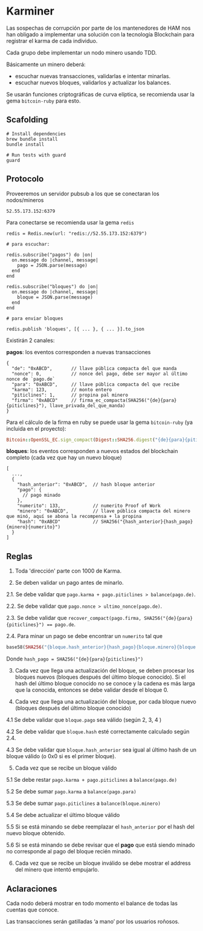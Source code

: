 # Karminer

Las sospechas de corrupción por parte de los mantenedores de HAM nos han obligado a implementar una solución con la tecnología Blockchain para registrar el karma de cada individuo.

Cada grupo debe implementar un nodo minero usando TDD.

Básicamente un minero deberá:
  * escuchar nuevas transacciones, validarlas e intentar minarlas.
  * escuchar nuevos bloques, validarlos y actualizar los balances.

Se usarán funciones criptográficas de curva elíptica, se recomienda usar la gema `bitcoin-ruby` para esto.

## Scafolding

```
# Install dependencies
brew bundle install
bundle install

# Run tests with guard
guard
```

## Protocolo

Proveeremos un servidor pubsub a los que se conectaran los nodos/mineros

```
52.55.173.152:6379
```

Para conectarse se recomienda usar la gema `redis`

```
redis = Redis.new(url: "redis://52.55.173.152:6379")

# para escuchar:

redis.subscribe("pagos") do |on|
  on.message do |channel, message|
    pago = JSON.parse(message)
  end
end

redis.subscribe("bloques") do |on|
  on.message do |channel, message|
    bloque = JSON.parse(message)
  end
end

# para enviar bloques

redis.publish 'bloques', [{ ... }, { ... }].to_json

```

Existirán 2 canales:

**pagos**: los eventos corresponden a nuevas transacciones

```
{
  "de": "0xABCD",       // llave pública compacta del que manda
  "nonce": 0,           // nonce del pago, debe ser mayor al último nonce de `pago.de`
  "para": "0xABCD",     // llave pública compacta del que recibe
  "karma": 123,         // monto entero
  "piticlines": 1,      // propina pal minero
  "firma": "0xABCD"     // firma_ec_compacta(SHA256("{de}{para}{piticlines}"), llave_privada_del_que_manda)
}
```


Para el cálculo de la firma en ruby se puede usar la gema `bitcoin-ruby` (ya incluida en el proyecto):

```ruby
Bitcoin::OpenSSL_EC.sign_compact(Digest::SHA256.digest("{de}{para}{piticlines}"), llave_privada_hex)
```

**bloques**: los eventos corresponden a nuevos estados del blockchain completo (cada vez que hay un nuevo bloque)

```
[
  ...,
  {
    "hash_anterior": "0xABCD",  // hash bloque anterior
    "pago": {
      // pago minado
    },
    "numerito": 133,            // numerito Proof of Work
    "minero": "0xABCD",         // llave pública compacta del minero que minó, aquí se abona la recompensa + la propina
    "hash": "0xABCD"            // SHA256("{hash_anterior}{hash_pago}{minero}{numerito}")
  }
]
```

## Reglas

1. Toda 'dirección' parte con 1000 de Karma.

2. Se deben validar un pago antes de minarlo.

2.1. Se debe validar que `pago.karma + pago.piticlines > balance(pago.de)`.

2.2. Se debe validar que `pago.nonce > ultimo_nonce(pago.de)`.

2.3. Se debe validar que `recover_compact(pago.firma, SHA256("{de}{para}{piticlines}") == pago.de`.

2.4. Para minar un pago se debe encontrar un `numerito` tal que

```ruby
base58(SHA256("{bloque.hash_anterior}{hash_pago}{bloque.minero}{bloque.numerito}")).donwcase.end_with?('frog')
```

Donde `hash_pago = SHA256("{de}{para}{piticlines}")`

3. Cada vez que llega una actualización del bloque, se deben procesar los bloques nuevos (bloques después del último bloque conocido). Si el hash del último bloque conocido no se conoce y la cadena es más larga que la conocida, entonces se debe validar desde el bloque 0.

4. Cada vez que llega una actualización del bloque, por cada bloque nuevo (bloques después del último bloque conocido)

4.1 Se debe validar que `bloque.pago` sea válido (según 2, 3, 4 )

4.2 Se debe validar que `bloque.hash` esté correctamente calculado según 2.4.

4.3 Se debe validar que `bloque.hash_anterior` sea igual al último hash de un bloque válido (o 0x0 si es el primer bloque).

5. Cada vez que se recibe un bloque válido

5.1 Se debe restar `pago.karma + pago.piticlines` a `balance(pago.de)`

5.2 Se debe sumar `pago.karma` a `balance(pago.para)`

5.3 Se debe sumar `pago.piticlines` a `balance(bloque.minero)`

5.4 Se debe actualizar el último bloque válido

5.5 Si se está minando se debe reemplazar el `hash_anterior` por el hash del nuevo bloque obtenido.

5.6 Si se está minando se debe revisar que el **pago** que está siendo minado no corresponde al pago del bloque recién minado.

6. Cada vez que se recibe un bloque inválido se debe mostrar el address del minero que intentó empujarlo.

## Aclaraciones

Cada nodo deberá mostrar en todo momento el balance de todas las cuentas que conoce.

Las transacciones serán gatilladas ‘a mano’ por los usuarios roñosos.
